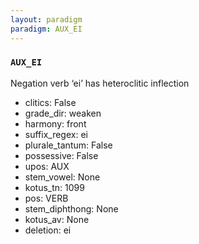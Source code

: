 ```yaml
---
layout: paradigm
paradigm: AUX_EI
---
```

### ` AUX_EI `

Negation verb ‘ei’ has heteroclitic inflection
* clitics: False
* grade_dir: weaken
* harmony: front
* suffix_regex: ei
* plurale_tantum: False
* possessive: False
* upos: AUX
* stem_vowel: None
* kotus_tn: 1099
* pos: VERB
* stem_diphthong: None
* kotus_av: None
* deletion: ei
